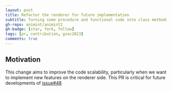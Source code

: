 ```yaml
---
layout: post
title: Refactor the renderer for future implementation
subtitle: Turning some procedure and functional code into class methods
gh-repo: animint/animint2
gh-badge: [star, fork, follow]
tags: [pr, contribution, gsoc2023]
comments: true
---
```


## Motivation
This change aims to improve the code scalability, particularly when we want to implement new features on the renderer side.
This PR is critical for future developments of [issue#48](https://github.com/animint/animint2/issues/48)
